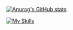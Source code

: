 
[![Anurag's GitHub stats](https://github-readme-stats.vercel.app/api?username=M-Yanagishawa)](https://github.com/anuraghazra/github-readme-stats)


[![My Skills](https://skillicons.dev/icons?i=js,html,css,nodejs,react,cs,dotnet,ubuntu,py,postgres,sqlite,vscode)](https://skillicons.dev)

<!--
**M-Yanagishawa/M-Yanagishawa** is a ✨ _special_ ✨ repository because its `README.md` (this file) appears on your GitHub profile.

Here are some ideas to get you started:

- 🔭 I’m currently working on ...
- 🌱 I’m currently learning ...
- 👯 I’m looking to collaborate on ...
- 🤔 I’m looking for help with ...
- 💬 Ask me about ...
- 📫 How to reach me: ...
- 😄 Pronouns: ...
- ⚡ Fun fact: ...
-->
